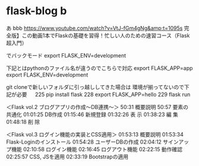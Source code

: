 # flask-blog  b
あ bbb
https://www.youtube.com/watch?v=VtJ-fGm4gNg&amp;t=1095s
完全版】この動画1本でFlaskの基礎を習得！忙しい人のための速習コース（Flask超入門）

でバックモード
export FLASK_ENV=development

下記とはpythonのファイル名が違うのでこちらで対応
export FLASK_APP=app
export FLASK_ENV=development

git cloneで新しいフォルダに引っ越ししてきた場合は
環境が揃ってないので下記が必要
　
  225  pip install flask
  228  export FLASK_APP=hello
  229  flask run

 

＜Flask vol.2 ブログアプリの作成〜DB連携〜＞
50:31 概要説明
50:57 要素の共通化
01:01:25 DB作成
01:15:46 新規登録
01:32:26 表 示
01:38:23 編 集
01:48:18 削 除

＜Flask vol.3 ログイン機能の実装とCSS適用＞
01:53:13 概要説明
01:53:34 Flask-Loginのインストール
01:54:28 ユーザーDBの作成
02:04:12 サインアップ機能
02:10:58 ログイン機能
02:16:45 ログアウト機能
02:22:15 動作確認
02:25:57 CSS, JSを適用
02:33:19 Bootstrapの適用

